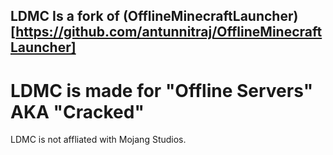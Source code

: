 ## LDMC Is a fork of (OfflineMinecraftLauncher)[https://github.com/antunnitraj/OfflineMinecraftLauncher]
# LDMC is made for "Offline Servers" AKA "Cracked"
LDMC is not affliated with Mojang Studios.
